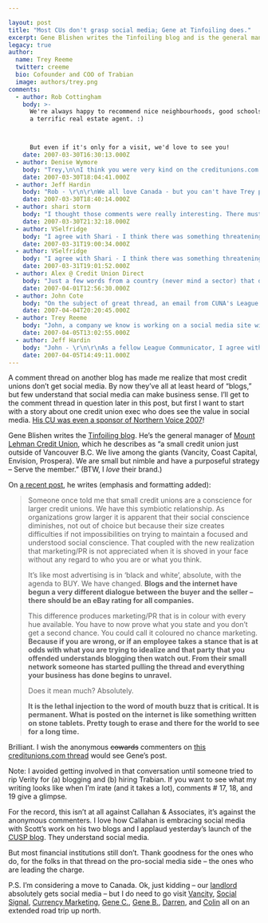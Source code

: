 ```yaml
---

layout: post
title: "Most CUs don't grasp social media; Gene at Tinfoiling does."
excerpt: Gene Blishen writes the Tinfoiling blog and is the general manager of Mount Lehman Credit Union.
legacy: true
author:
  name: Trey Reeme
  twitter: creeme
  bio: Cofounder and COO of Trabian
  image: authors/trey.png
comments:
  - author: Rob Cottingham
    body: >-
      We're always happy to recommend nice neighbourhoods, good schools, and
      a terrific real estate agent. :)



      But even if it's only for a visit, we'd love to see you!
    date: 2007-03-30T16:30:13.000Z
  - author: Denise Wymore
    body: "Trey,\n\nI think you were very kind on the creditunions.com thread. Those anonymous posts are so imperious. \n\n[ I just looked that word up and it so fits ]\n\nThat should be today's word. Let's all use it in a sentence."
    date: 2007-03-30T18:04:41.000Z
  - author: Jeff Hardin
    body: "Rob - \r\n\r\nWe all love Canada - but you can't have Trey permanently under any circumstances! :)\r\n\r\nHave a nice weekend!\r\nJeff"
    date: 2007-03-30T18:40:14.000Z
  - author: shari storm
    body: "I thought those comments were really interesting. There must be something threatening about social media to have folks so vehemently insisting on justification. \r\n\r\nBut they are right about one thing, there are a lot of people / companies out there trying to make a buck off blogging (we get calls all the time from people wanting to help us increase our SEO or whatever the popular phrases are right now). \r\n\r\nBut the thing about Trabian is you have proven over the years that you understand credit unions and are an informed, caring vendor (sorry,  business partner). How did you prove it? Through the history of your blog.\r\n\r\nOn a tangent…. Why is it that the staff in accounting never have to justify their existence? I’ve never seen an ROI on the numerous spreadsheets they crank out…. Hmmm..\r\n\r\nOK, I’m with Chuck, time to start the weekend. \r\n\r\nCheers.  \r\n"
    date: 2007-03-30T21:32:18.000Z
  - author: VSelfridge
    body: "I agree with Shari - I think there was something threatening about either the article or the webcast that has someone in CU land worried that they are missing \"the next big thing.\"   And - instead of saying to themselves \"Self, I'm not sure where I stand on blogs yet - why don't I watch the trends and keep my eyes on what's happening\" - they decide they need to try to defend why their CU isn't involved yet.\r\n\r\nUnderstandable I guess - but why not just say \"I don't see the ROI yet - so until then, our CU us going to sit this one out...\"\r\n\r\nIt did make for an interesting thread though! "
    date: 2007-03-31T19:00:34.000Z
  - author: VSelfridge
    body: "I agree with Shari - I think there was something threatening about either the article or the webcast that has someone in CU land worried that they are missing \"the next big thing.\"   And - instead of saying to themselves \"Self, I'm not sure where I stand on blogs yet - why don't I watch the trends and keep my eyes on what's happening\" - they decide they need to try to defend why their CU isn't involved yet.\r\n\r\nUnderstandable I guess - but why not just say \"I don't see the ROI yet - so until then, our CU us going to sit this one out...\"\r\n\r\nIt did make for an interesting thread though! "
    date: 2007-03-31T19:01:52.000Z
  - author: Alex @ Credit Union Direct
    body: "Just a few words from a country (never mind a sector) that doesn't get blogging yet ... its the UK.\r\n\r\nCredit Union Direct are in Study Group mode. So the blog on the site is a way of trying to stimulate debate and interest in what we are doing. Feel free to chip in, add us to blog rolls etc etc. I don't know of any other UK CU blog.\r\n\r\nThe UK are a wee bit reserved in publicly stating views so Credit Union Direct blog comments are few and far between - or it might be that the blog is boring..I don't know, your own polite views are welcome. \r\n\r\nNonetheless I find the Credit Union Direct blog helpful in ensuring that the study group is seen as alive and that we are trying to get a CU going using all this Web 2 stuff. \r\n\r\nMore importantly it is a fantastic way to catch thoughts and issues that in the end will become the underlying philosophy of the business and I like that idea a lot. \r\n\r\nOnline discussion (public or private) is never easy and it is very easy to upset someone inadvertently. But the alternative to discussion is much worse........silence.\r\n\r\n(great thread)\r\n\r\nalex\r\n\r\n"
    date: 2007-04-01T12:56:30.000Z
  - author: John Cote
    body: "On the subject of great thread, an email from CUNA's League Communicator Listserve rolled through my Inbox today.  It reads:\n\nThe Hilton Hotel Corporation has started a Web site called: behospitable.com where you can submit your stories of good deeds and “get on the map.”  The ad is in Time Magazine this week and says “share any good deed you see.” You can submit something you did or something you witnessed. It may be a good place to put your credit union or employees’ good deed stories.\n\nAnd my response:\n\nTo me it sounds like the type of website CUNA ought to be doing specifically for credit unions ... how about ownyourcu.com or .org ... both domains appear to be available.\n \nHow cool would that be ... a place where credit union members all over the country could tell their OWN member service stories.  Small cards posted at every MSR window in every branch, ATM and drive-up window in the country ... \"Love your credit union?  Tell us why at ownyourcu.com\"\n \nOr am I just dreaming?\n\nI wonder if any of my fellow League Communicators will respond.  CUNA probably isn't likely to start a social media site like that (not sure if it should be a blog or not) but somebody should.  Trey?\n\nJohn\n"
    date: 2007-04-04T20:20:45.000Z
  - author: Trey Reeme
    body: "John, a company we know is working on a social media site with a very similar idea, but I hesitate to make that announcement for them just yet (it's not Trabian, I promise).  \n\nWhen that company launches their site, we'll most certainly let everyone know here."
    date: 2007-04-05T13:02:55.000Z
  - author: Jeff Hardin
    body: "John - \r\n\r\nAs a fellow League Communicator, I agree with your sentiments wholeheartedly!  There are so many great stories out there waiting to be shared with the world. \r\n\r\nFantastic idea!"
    date: 2007-04-05T14:49:11.000Z
---
```


<p>A comment thread on another blog has made me realize that most credit unions don&#8217;t get social media.  By now they&#8217;ve all at least heard of &#8220;blogs,&#8221; but few understand that social media can make business sense.  I&#8217;ll get to the comment thread in question later in this post, but first I want to start with a story about one credit union exec who does see the value in social media. <a href="http://tinfoiling.wordpress.com/2007/02/05/the-poster-arrived/">His CU was even a sponsor of Northern Voice 2007</a>!</p>
<p>Gene Blishen writes the <a href="http://tinfoiling.wordpress.com">Tinfoiling blog</a>.  He&#8217;s the general manager of <a href="www.mtlehman.com">Mount Lehman Credit Union</a>, which he describes as &#8220;a small credit union just outside of Vancouver B.C. We live among the giants (Vancity, Coast Capital, Envision, Prospera). We are small but nimble and have a purposeful strategy – Serve the member.&#8221;  (BTW, I <em>love</em> their brand.)</p>
<p>On <a href="http://tinfoiling.wordpress.com/2007/03/29/in-your-face/">a recent post</a>, he writes (emphasis and formatting added):</p>
<blockquote><p>Someone once told me that small credit unions are a conscience for larger credit unions. We have this symbiotic relationship. As organizations grow larger it is apparent that their social conscience diminishes, not out of choice but because their size creates difficulties if not impossibilities on trying to maintain a focused and understood social conscience. That coupled with the new realization that marketing/PR is not appreciated when it is shoved in your face without any regard to who you are or what you think.</p><p>It&#8217;s like most advertising is in &#8216;black and white&#8217;, absolute, with the agenda to <span class="caps">BUY</span>. We have changed. <strong>Blogs and the internet have begun a very different dialogue between the buyer and the seller &#8211; there should be an eBay rating for all companies.</strong></p><p>This difference produces marketing/PR that is in colour with every hue available. You have to now prove what you state and you don&#8217;t get a second chance. You could call it coloured no chance marketing. <strong>Because if you are wrong, or if an employee takes a stance that is at odds with what you are trying to idealize and that party that you offended understands blogging then watch out. From their small network someone has started pulling the thread and everything your business has done begins to unravel.</strong></p><p>Does it mean much? Absolutely.</p><p><strong>It is the lethal injection to the word of mouth buzz that is critical. It is permanent. What is posted on the internet is like something written on stone tablets. Pretty tough to erase and there for the world to see for a long time.</strong></p></blockquote>
<p>Brilliant.  I wish the anonymous <del>cowards</del> commenters on <a href="http://www.creditunions.com/home/articles/template.asp?article_id=2263">this creditunions.com thread</a> would see Gene&#8217;s post.</p>
<p>Note: I avoided getting involved in that conversation until someone tried to rip Verity for (a) blogging and (b) hiring Trabian.  If you want to see what my writing looks like when I&#8217;m irate (and it takes a lot), comments # 17, 18, and 19 give a glimpse.</p>
<p>For the record, this isn&#8217;t at all against Callahan &#38; Associates, it&#8217;s against the anonymous commenters.  I love how Callahan is embracing social media with Scott&#8217;s work on his two blogs and I applaud yesterday&#8217;s launch of the <a href="http://blog.creditunions.com/CUSP"><span class="caps">CUSP</span> blog</a>.  They understand social media.</p>
<p>But most financial institutions still don&#8217;t.  Thank goodness for the ones who do, for the folks in that thread on the pro-social media side &#8211; the ones who are leading the charge.</p>
<p>P.S. I&#8217;m considering a move to Canada.  Ok, just kidding &#8211; our <a href="http://www.forumcu.com">landlord</a> absolutely gets social media &#8211; but I do need to go visit <a href="http://vancity.com">Vancity</a>, <a href="http://www.socialsignal.com">Social Signal</a>, <a href="http://www.currencymarketing.ca">Currency Marketing</a>, <a href="http://opensourcecu.com/author/gene-creelman">Gene C.</a>, <a href="http://tinfoiling.wordpress.com">Gene B.</a>, <a href="http://www.darrenbarefoot.com">Darren</a>, and <a href="http://thebankwatch.com">Colin</a> all on an extended road trip up north.</p>
